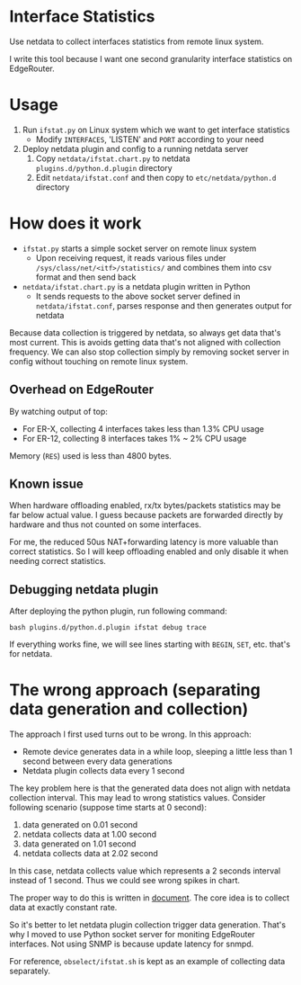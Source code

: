 # Interface Statistics

Use netdata to collect interfaces statistics from remote linux system.

I write this tool because I want one second granularity interface statistics on
EdgeRouter.

# Usage

1. Run `ifstat.py` on Linux system which we want to get interface statistics
   - Modify `INTERFACES`, 'LISTEN' and `PORT` according to your need
2. Deploy netdata plugin and config to a running netdata server
   1. Copy `netdata/ifstat.chart.py` to netdata `plugins.d/python.d.plugin` directory
   2. Edit `netdata/ifstat.conf` and then copy to `etc/netdata/python.d` directory

# How does it work

- `ifstat.py` starts a simple socket server on remote linux system
   - Upon receiving request, it reads various files under
   `/sys/class/net/<itf>/statistics/` and combines them into csv format and then
   send back
- `netdata/ifstat.chart.py` is a netdata plugin written in Python
  - It sends requests to the above socket server defined in
    `netdata/ifstat.conf`, parses response and then generates output for netdata

Because data collection is triggered by netdata, so always get data that's most
current. This is avoids getting data that's not aligned with collection
frequency. We can also stop collection simply by removing socket server in
config without touching on remote linux system.

## Overhead on EdgeRouter

By watching output of top:

- For ER-X, collecting 4 interfaces takes less than 1.3% CPU usage
- For ER-12, collecting 8 interfaces takes 1% ~ 2% CPU usage

Memory (`RES`) used is less than 4800 bytes.

## Known issue

When hardware offloading enabled, rx/tx bytes/packets statistics may be far
below actual value. I guess because packets are forwarded directly by hardware
and thus not counted on some interfaces.

For me, the reduced 50us NAT+forwarding latency is more valuable than correct
statistics. So I will keep offloading enabled and only disable it when needing
correct statistics.

## Debugging netdata plugin

After deploying the python plugin, run following command:

```
bash plugins.d/python.d.plugin ifstat debug trace
```

If everything works fine, we will see lines starting with `BEGIN`, `SET`, etc.
that's for netdata.

# The wrong approach (separating data generation and collection)

The approach I first used turns out to be wrong. In this approach:

- Remote device generates data in a while loop, sleeping a little less than 1
  second between every data generations
- Netdata plugin collects data every 1 second

The key problem here is that the generated data does not align with netdata
collection interval. This may lead to wrong statistics values. 
Consider following scenario (suppose time starts at 0 second):

1. data generated on 0.01 second
2. netdata collects data at 1.00 second
3. data generated on 1.01 second
4. netdata collects data at 2.02 second

In this case, netdata collects value which represents a 2 seconds interval
instead of 1 second. Thus we could see wrong spikes in chart.

The proper way to do this is written in
[document](https://docs.netdata.cloud/collectors/plugins.d/#writing-plugins-properly).
The core idea is to collect data at exactly constant rate.

So it's better to let netdata plugin collection trigger data generation. That's
why I moved to use Python socket server for moniting EdgeRouter interfaces.
Not using SNMP is because update latency for snmpd.

For reference, `obselect/ifstat.sh` is kept as an example of collecting data
separately.
